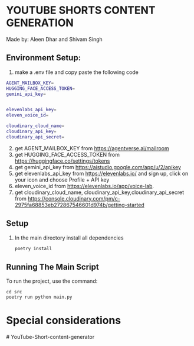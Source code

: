 # YOUTUBE SHORTS CONTENT GENERATION
Made by: Aleen Dhar and Shivam Singh


## Environment Setup:

1. make a .env file and copy paste the following code
```bash
AGENT_MAILBOX_KEY=
HUGGING_FACE_ACCESS_TOKEN=
gemini_api_key=


elevenlabs_api_key=
eleven_voice_id=

cloudinary_cloud_name=
cloudinary_api_key=
cloudinary_api_secret=

```

2. get AGENT_MAILBOX_KEY from https://agentverse.ai/mailroom
3. get HUGGING_FACE_ACCESS_TOKEN from https://huggingface.co/settings/tokens
4. get gemini_api_key from https://aistudio.google.com/app/u/2/apikey
5. get elevenlabs_api_key from https://elevenlabs.io/  and sign up, click on your icon and choose Profile + API key
6. eleven_voice_id from https://elevenlabs.io/app/voice-lab.
7. get cloudinary_cloud_name, cloudinary_api_key,cloudinary_api_secret from https://console.cloudinary.com/pm/c-2975fa68853eb272867546601d974b/getting-started



## Setup
1. In the main directory install all dependencies

    ```bash
    poetry install
    ```


## Running The Main Script

To run the project, use the command:

```
cd src
poetry run python main.py
```

# Special considerations

#   Y o u T u b e - S h o r t - c o n t e n t - g e n e r a t o r 
 
 